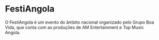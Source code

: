 # FestiAngola
 O FestiAngola é um evento do âmbito nacional organizado pelo Grupo Boa Vida, que conta com as produções de AM Entertainment e Top Music Angola.

